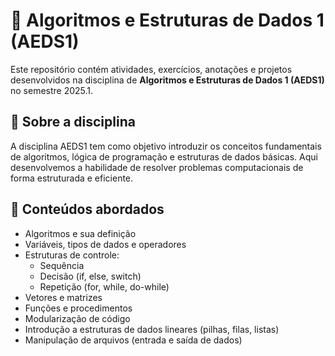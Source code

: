 # 🧠 Algoritmos e Estruturas de Dados 1 (AEDS1)

Este repositório contém atividades, exercícios, anotações e projetos desenvolvidos na disciplina de **Algoritmos e Estruturas de Dados 1 (AEDS1)** no semestre 2025.1.

## 🚀 Sobre a disciplina
A disciplina AEDS1 tem como objetivo introduzir os conceitos fundamentais de algoritmos, lógica de programação e estruturas de dados básicas. Aqui desenvolvemos a habilidade de resolver problemas computacionais de forma estruturada e eficiente.

## 🧠 Conteúdos abordados
- Algoritmos e sua definição
- Variáveis, tipos de dados e operadores
- Estruturas de controle:
  - Sequência
  - Decisão (if, else, switch)
  - Repetição (for, while, do-while)
- Vetores e matrizes
- Funções e procedimentos
- Modularização de código
- Introdução a estruturas de dados lineares (pilhas, filas, listas)
- Manipulação de arquivos (entrada e saída de dados)
